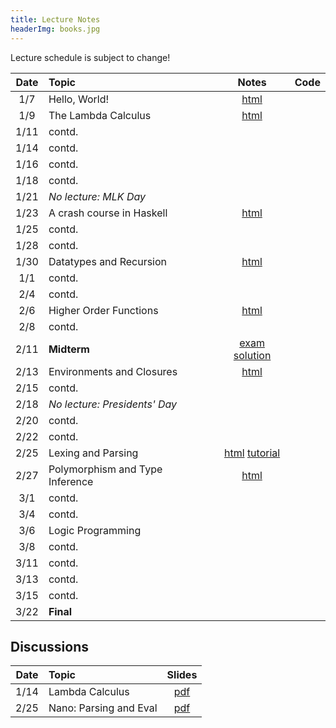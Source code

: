 ```yaml
---
title: Lecture Notes
headerImg: books.jpg
---
```


Lecture schedule is subject to change!

| Date       | Topic                           | Notes                     |  Code         |
|:----------:|:--------------------------------|:-------------------------:|:-------------:|
| 1/7        | Hello, World!                   | [html][lec0]              |               |            
| 1/9        | The Lambda Calculus             | [html][lec1]              |               |
| 1/11       | contd.                          |                           |               |
| 1/14       | contd.                          |                           |               |
| 1/16       | contd.                          |                           |               |
| 1/18       | contd.                          |                           |               |
| 1/21       | *No lecture: MLK Day*           |                           |               |
| 1/23       | A crash course in Haskell       | [html][lec2]              |               |
| 1/25       | contd.                          |                           |               |
| 1/28       | contd.                          |                           |               |
| 1/30       | Datatypes and Recursion         | [html][lec3]              |               |
| 1/1        | contd.                          |                           |               |
| 2/4        | contd.                          |                           |               |
| 2/6        | Higher Order Functions          | [html][lec4]              |               |
| 2/8        | contd.                          |                           |               |
| 2/11       | **Midterm**                     | [exam][midterm] [solution][midterm-sol] | |
| 2/13       | Environments and Closures       | [html][lec5]              |               |
| 2/15       | contd.                          |                           |               |
| 2/18       | *No lecture: Presidents' Day*   |                           |               |
| 2/20       | contd.                          |                           |               |
| 2/22       | contd.                          |                           |               |
| 2/25       | Lexing and Parsing              | [html][lec6] [tutorial][parsing]     |    |
| 2/27       | Polymorphism and Type Inference | [html][lec7]              |               |
| 3/1        | contd.                          |                           |               |
| 3/4        | contd.                          |                           |               |
| 3/6        | Logic Programming               |                           |               |
| 3/8        | contd.                          |                           |               |
| 3/11       | contd.                          |                           |               |
| 3/13       | contd.                          |                           |               |
| 3/15       | contd.                          |                           |               |
| 3/22       | **Final**                       |                           |               |


## Discussions

| Date       | Topic                    | Slides        | 
|:----------:|:-------------------------|:-------------:|
| 1/14       | Lambda Calculus          | [pdf][disc1]  |
| 2/25       | Nano: Parsing and Eval   | [pdf][disc5]  |


[lec0]: lectures/00-hello.html
[lec1]: lectures/01-lambda.html
[lec2]: lectures/02-haskell.html
[lec3]: lectures/03-datatypes.html
[lec4]: lectures/04-hof.html
[lec5]: lectures/05-closure.html
[lec6]: lectures/06-parsing.html
[lec7]: lectures/07-types.html
[lec8]: lectures/08-prolog.html

[disc1]: /static/raw/disc1-lambda_calc.pdf
[disc5]: /static/raw/disc5-parsing.pdf

[parsing]: https://github.com/cse130-sp18/arith

[elsa]: https://github.com/ucsd-progsys/elsa
[intro]: /static/raw/Intro.hs
[datatypes]: /static/raw/Datatypes.hs
[tail]: /static/raw/Tail.hs

[midterm]: /static/raw/130-midterm-wi19.pdf
[midterm-sol]: /static/raw/130-midterm-wi19-solution.pdf
[final-prep]: /static/raw/appendix.pdf
[final]: /static/raw/130-final-wi19.pdf
[final-sol]: /static/raw/130-final-wi19-solution.pdf
